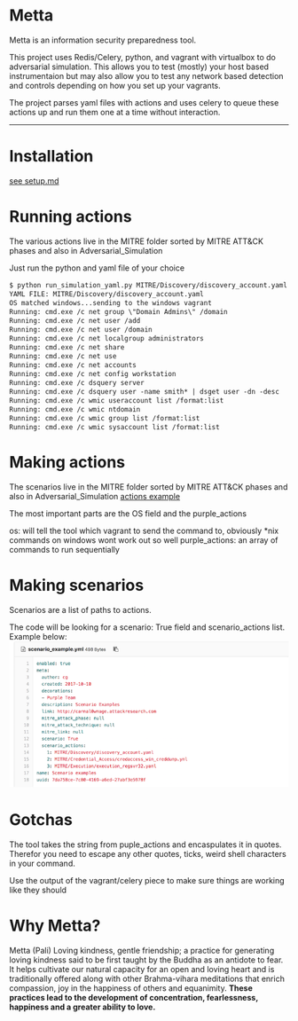 # Metta 

Metta is an information security preparedness tool.  

This project uses Redis/Celery, python, and vagrant with virtualbox to do adversarial simulation.  This allows you to test (mostly) your host based instrumentaion but may also allow you to test any network based detection and controls depending on how you set up your vagrants.

The project parses yaml files with actions and uses celery to queue these actions up and run them one at a time without interaction.



---

# Installation
[see setup.md](setup.md)


# Running actions
The various actions live in the MITRE folder sorted by MITRE ATT&CK phases and also in Adversarial_Simulation

Just run the python and yaml file of your choice

```
$ python run_simulation_yaml.py MITRE/Discovery/discovery_account.yaml
YAML FILE: MITRE/Discovery/discovery_account.yaml
OS matched windows...sending to the windows vagrant
Running: cmd.exe /c net group \"Domain Admins\" /domain
Running: cmd.exe /c net user /add
Running: cmd.exe /c net user /domain
Running: cmd.exe /c net localgroup administrators
Running: cmd.exe /c net share
Running: cmd.exe /c net use
Running: cmd.exe /c net accounts
Running: cmd.exe /c net config workstation
Running: cmd.exe /c dsquery server
Running: cmd.exe /c dsquery user -name smith* | dsget user -dn -desc
Running: cmd.exe /c wmic useraccount list /format:list
Running: cmd.exe /c wmic ntdomain
Running: cmd.exe /c wmic group list /format:list
Running: cmd.exe /c wmic sysaccount list /format:list
```


# Making actions
The scenarios live in the MITRE folder sorted by MITRE ATT&CK phases and also in Adversarial_Simulation
[actions example](docs/images/scenario.png)

The most important parts are the OS field and the purple_actions

os: will tell the tool which vagrant to send the command to, obviously *nix commands on windows wont work out so well
purple_actions: an array of commands to run sequentially

# Making scenarios
Scenarios are a list of paths to actions.

The code will be looking for a  scenario: True field and scenario_actions list. Example below:
![scenario example](docs/images/scenario2.png)




# Gotchas

The tool takes the string from puple_actions and encaspulates it in quotes. Therefor you need to escape any other quotes, ticks, weird shell characters in your command.

Use the output of the vagrant/celery piece to make sure things are working like they should

# Why Metta?
Metta (Pali)
Loving kindness, gentle friendship; a practice for generating loving kindness said to be first taught by the Buddha as an antidote to fear. It helps cultivate our natural capacity for an open and loving heart and is traditionally offered along with other Brahma-vihara meditations that enrich compassion, joy in the happiness of others and equanimity. <b> These practices lead to the development of concentration, fearlessness, happiness and a greater ability to love. </b>
